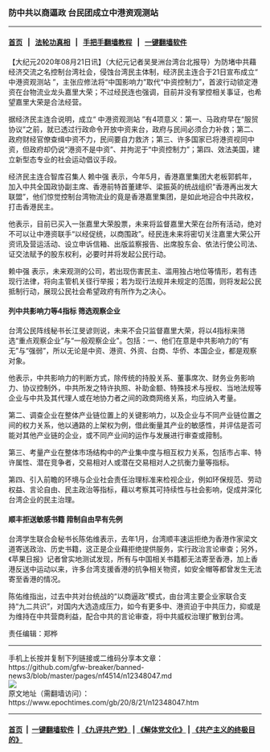 ### 防中共以商逼政 台民团成立中港资观测站
------------------------

#### [首页](https://github.com/gfw-breaker/banned-news3/blob/master/README.md) &nbsp;&nbsp;|&nbsp;&nbsp; [法轮功真相](https://github.com/begood0513/basic/blob/master/README.md)  &nbsp;&nbsp;|&nbsp;&nbsp; [手把手翻墙教程](https://github.com/gfw-breaker/guides/wiki)  &nbsp;&nbsp;|&nbsp;&nbsp; [一键翻墙软件](https://github.com/gfw-breaker/nogfw/blob/master/README.md)  



<div><p>
 【大纪元2020年08月21日讯】（大纪元记者吴旻洲台湾台北报导）为防堵中共藉经济交流之名控制台湾社会，侵蚀台湾民主体制，经济民主连合于21日宣布成立“
 <ok href="https://www.epochtimes.com/gb/tag/%E4%B8%AD%E6%B8%AF%E8%B5%84%E8%A7%82%E6%B5%8B%E7%AB%99.html">
  中港资观测站
 </ok>
 ”，主张应修法将“中国影响力”取代“中资控制力”，首波行动锁定港资在台物流业龙头嘉里大荣；不过经民连也强调，目前并没有掌控相关事证，也希望嘉里大荣是合法经营。
</p>
<p>
 据经济民主连合说明，成立“
 <ok href="https://www.epochtimes.com/gb/tag/%E4%B8%AD%E6%B8%AF%E8%B5%84%E8%A7%82%E6%B5%8B%E7%AB%99.html">
  中港资观测站
 </ok>
 ”有4项意义：第一、马政府早在“服贸协议”之前，就已透过行政命令开放中资来台，政府与民间必须合力补救；第二、政府财经官僚查缉中资不力，民间要自力救济；第三、许多国家已将港资视同中资，但政府却仍说“港资不是中资”、并拘泥于“中资控制力”；第四、效法美国，建立新型态专业的社会运动倡议手段。
</p>
<p>
 经济民主连合智库召集人
 <ok href="https://www.epochtimes.com/gb/tag/%E8%B5%96%E4%B8%AD%E5%BC%BA.html">
  赖中强
 </ok>
 表示，今年5月，香港嘉里集团大老板郭鹤年，加入中共全国政协副主席、香港前特首董建华、梁振英的统战组织“香港再出发大联盟”，他们惊觉控制台湾物流业的竟是香港嘉里集团，是如此地迎合中共政权，打击香港民主。
</p>
<p>
 他表示，目前已买入一张嘉里大荣股票，未来将监督嘉里大荣在台所有活动，绝对不可以让中港资联手“以经促统，以商围政”。经民连未来将密切关注嘉里大荣公开资讯及营运活动、设立申诉信箱、出版监察报告、出席股东会、依法行使公司法、证交法赋予的股东权利，必要时并将发起公民行动。
</p>
<p>
 <ok href="https://www.epochtimes.com/gb/tag/%E8%B5%96%E4%B8%AD%E5%BC%BA.html">
  赖中强
 </ok>
 表示，未来观测的公司，若出现伤害民主、滥用独占地位等情形，若有违现行法律，将向主管机关径行举报；若为现行法规并未规定的范围，则将发起公民抵制行动，展现公民社会希望政府有所作为之决心。
</p>
<h4>
 列中共影响力等4指标 筛选观察企业
</h4>
<p>
 台湾公民阵线秘书长江旻谚则说，未来不会只监督嘉里大荣，将以4指标来筛选“重点观察企业”与“一般观察企业”。包括：一、他们在意是中共影响力的“有无”与“强弱”，所以无论是中资、港资、外资、台商、华侨、本国企业，都是观察对象。
</p>
<p>
 他表示，中共影响力的判断方式，除传统的持股关系、董事席次、财务业务影响力、协议控制外，中共所发之特许执照、补助金额、特殊技术与授权、当地法规等企业与中共及其代理人或在地协力者之间的政商网络关系，均应纳入考量。
</p>
<p>
 第二、调查企业在整体产业链位置上的关键影响力，以及企业与不同产业链位置之间的权力关系，他以通路的上架权为例，借此衡量其产业的敏感性，并评估是否可能对其他产业链的企业，或不同产业间的运作与发展进行审查或箝制。
</p>
<p>
 第三、考量产业在整体市场结构中的产业集中度与相互权力关系，包括市占率、特许属性、潜在竞争者，交易相对人或潜在交易相对人之抗衡力量等指标。
</p>
<p>
 第四、引入前瞻的环境与企业社会责任治理标准来检视企业，例如环保规范、劳动权益、言论自由、民主政治等指标，藉以考察其可持续性与社会影响，促成并深化台湾企业的民主治理。
</p>
<h4>
 顺丰拒送敏感书籍 箝制自由早有先例
</h4>
<p>
 台湾学生联合会秘书长陈佑维表示，去年1月，台湾顺丰速运拒绝为香港作家梁文道寄送政治、历史书籍，这正是企业藉拒绝提供服务，实行政治言论审查；另外，《苹果日报》记者曾实地测试发现，所有与中国相关书籍都无法寄至香港，加上香港反送中运动以来，许多台湾支援香港的抗争相关物资，如安全帽等都曾发生无法寄至香港的情况。
</p>
<p>
 陈佑维指出，过去中共对台统战的“以商逼政”模式，由台湾主要企业家联合支持“九二共识”，对国内大选造成压力，如今有更多中、港资迫于中共压力，抑或是为维持在中共营商利益，配合中共的言论审查，将中共威权治理扩散到台湾。
</p>
<p>
 责任编辑：郑桦
</p>
</div>
<hr/>
手机上长按并复制下列链接或二维码分享本文章：<br/>
https://github.com/gfw-breaker/banned-news3/blob/master/pages/nf4514/n12348047.md <br/>
<a href='https://github.com/gfw-breaker/banned-news3/blob/master/pages/nf4514/n12348047.md'><img src='https://github.com/gfw-breaker/banned-news3/blob/master/pages/nf4514/n12348047.md.png'/></a> <br/>
原文地址（需翻墙访问）：https://www.epochtimes.com/gb/20/8/21/n12348047.htm


------------------------
#### [首页](https://github.com/gfw-breaker/banned-news3/blob/master/README.md) &nbsp;|&nbsp; [一键翻墙软件](https://github.com/gfw-breaker/nogfw/blob/master/README.md) &nbsp;| [《九评共产党》](https://github.com/gfw-breaker/9ping.md/blob/master/README.md#九评之一评共产党是什么) | [《解体党文化》](https://github.com/gfw-breaker/jtdwh.md/blob/master/README.md) | [《共产主义的终极目的》](https://github.com/gfw-breaker/gczydzjmd.md/blob/master/README.md)


<img src='http://gfw-breaker.win/banned-news3/pages/nf4514/n12348047.md' width='0px' height='0px'/>